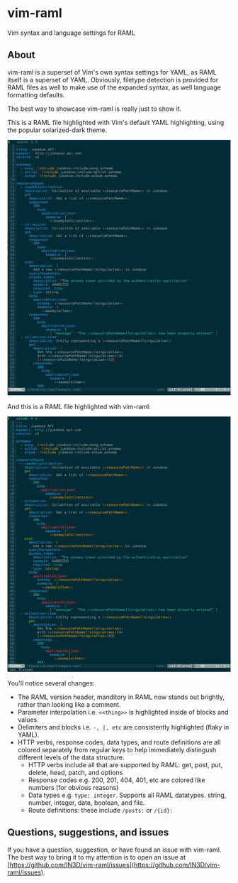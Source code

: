 # vim-raml
Vim syntax and language settings for RAML

About
---
vim-raml is a superset of Vim's own syntax settings for YAML, as RAML itself is a superset of YAML. Obviously, filetype detection is provided for RAML files as well to make use of the expanded syntax, as well language formatting defaults.

The best way to showcase vim-raml is really just to show it.

This is a RAML file highlighted with Vim's default YAML highlighting, using the popular solarized-dark theme.

<img src="https://github.com/IN3D/vim-raml/blob/master/screenshots/yaml_highlighting.png" height="575">

And this is a RAML file highlighted with vim-raml:

<img src="https://github.com/IN3D/vim-raml/blob/master/screenshots/raml_highlighting.png" height="575">

You'll notice several changes:
 - The RAML version header, manditory in RAML now stands out brightly, rather than looking like a comment.
 - Parameter interpolation i.e. ```<<thing>>``` is highlighted inside of blocks and values.
 - Delimiters and blocks i.e. ```-, |, etc``` are consistently highlighted (flaky in YAML).
 - HTTP verbs, response codes, data types, and route definitions are all colored separately from regular keys to help immediately distingush different levels of the data structure.
   - HTTP verbs include all that are supported by RAML: get, post, put, delete, head, patch, and options
   - Response codes e.g. 200, 201, 404, 401, etc are colored like numbers (for obvious reasons)
   - Data types e.g. ```type: integer```. Supports all RAML datatypes. string, number, integer, date, boolean, and file.
   - Route definitions: these include ```/posts:``` or ```/{id}:```

Questions, suggestions, and issues
---
If you have a question, suggestion, or have found an issue with vim-raml. The best way to bring it to my attention is to open an issue at [https://github.com/IN3D/vim-raml/issues](https://github.com/IN3D/vim-raml/issues).
